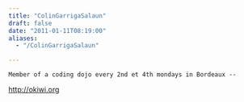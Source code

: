 ```yaml
---
title: "ColinGarrigaSalaun"
draft: false
date: "2011-01-11T08:19:00"
aliases:
  - "/ColinGarrigaSalaun"

---
```

    Member of a coding dojo every 2nd et 4th mondays in Bordeaux --
<http://okiwi.org>
